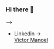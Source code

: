 ### Hi there 👋
-->
- Linkedin -> <div class="badge-base LI-profile-badge" data-locale="pt_BR" data-size="medium" data-theme="dark" data-type="VERTICAL" data-vanity="victormanoel-pydev" data-version="v1"><a class="badge-base__link LI-simple-link" href="https://br.linkedin.com/in/victormanoel-pydev?trk=profile-badge">Victor Manoel</a></div>
              
